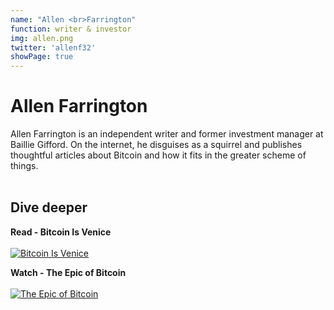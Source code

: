 ```yaml
---
name: "Allen <br>Farrington"
function: writer & investor
img: allen.png
twitter: 'allenf32'
showPage: true
---
```


# Allen Farrington
 
Allen Farrington is an independent writer and former investment manager at Baillie Gifford. On the internet, he disguises as a squirrel and publishes thoughtful articles about Bitcoin and how it fits in the greater scheme of things.
<br><br>

## Dive deeper


<div class="grid grid-cols-2 gap-5">
<div class="p-3 my-2">

**Read - Bitcoin Is Venice**  <br><br>
[![Bitcoin Is Venice](/2022/content/allen_venice.png)](https://allenfarrington.medium.com/bitcoin-is-venice-8414dda42070/)
</div>

<div class="p-3 my-2">

**Watch - The Epic of Bitcoin**  <br><br>
[![The Epic of Bitcoin](/2022/content/allen_bm.png)](https://www.youtube.com/watch?v=NyHwH6h3OoI/)
</div>

</div>

<br>





